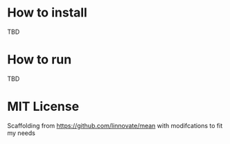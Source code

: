 # How to install

TBD 

# How to run 

TBD

# MIT License

Scaffolding from https://github.com/linnovate/mean with modifcations to fit my needs